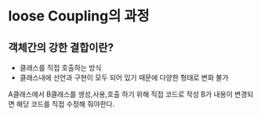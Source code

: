 # loose Coupling의 과정

## 객체간의 강한 결합이란?

- 클래스를 직접 호출하는 방식
- 클래스내에 선언과 구현이 모두 되어 있기 때문에 다양한 형태로 변화 불가

A클래스에서 B클래스를 생성,사용,호출 하기 위해 직접 코드로 작성 B가 내용이 변경되면 해당 코드를 직접 수정해 줘야한다.
